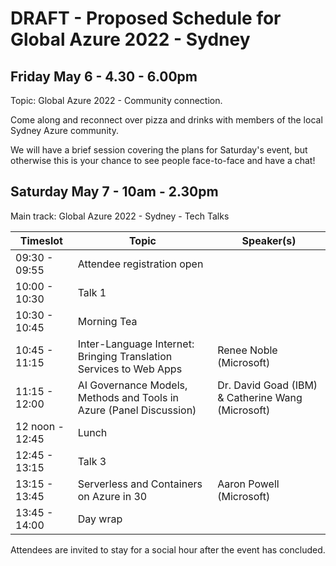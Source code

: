 # DRAFT - Proposed Schedule for Global Azure 2022 - Sydney

## Friday May 6 - 4.30 - 6.00pm

Topic: Global Azure 2022 - Community connection.

Come along and reconnect over pizza and drinks with members of the local Sydney Azure community. 

We will have a brief session covering the plans for Saturday's event, but otherwise this is your chance to see people face-to-face and have a chat!

## Saturday May 7 - 10am - 2.30pm

Main track: Global Azure 2022 - Sydney - Tech Talks

| Timeslot | Topic | Speaker(s)
|----------|-------|-----------|
| 09:30 - 09:55 | Attendee registration open |
| 10:00 - 10:30 | Talk 1 |
| 10:30 - 10:45 | Morning Tea |
| 10:45 - 11:15 | Inter-Language Internet: Bringing Translation Services to Web Apps | Renee Noble (Microsoft)
| 11:15 - 12:00 | AI Governance Models, Methods and Tools in Azure (Panel Discussion) | Dr. David Goad (IBM) & Catherine Wang (Microsoft)
| 12 noon - 12:45 | Lunch |
| 12:45 - 13:15 | Talk 3 |
| 13:15 - 13:45 | Serverless and Containers on Azure in 30 | Aaron Powell (Microsoft)
| 13:45 - 14:00 | Day wrap |

Attendees are invited to stay for a social hour after the event has concluded.
